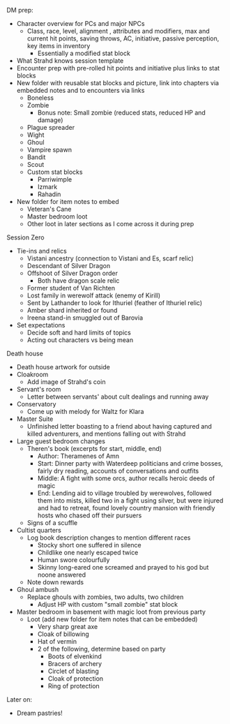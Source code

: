DM prep:
- Character overview for PCs and major NPCs
	- Class, race, level, alignment , attributes and modifiers, max and current hit points, saving throws, AC, initiative, passive perception, key items in inventory
		- Essentially a modified stat block
- What Strahd knows session template
- Encounter prep with pre-rolled hit points and initiative plus links to stat blocks
- New folder with reusable stat blocks and picture, link into chapters via embedded notes and to encounters via links
	- Boneless
	- Zombie
		- Bonus note: Small zombie (reduced stats, reduced HP and damage)
	- Plague spreader
	- Wight
	- Ghoul
	- Vampire spawn
	- Bandit
	- Scout
	- Custom stat blocks
		- Parriwimple
		- Izmark
		- Rahadin
- New folder for item notes to embed
	- Veteran's Cane
	- Master bedroom loot
	- Other loot in later sections as I come across it during prep

Session Zero
- Tie-ins and relics
	- Vistani ancestry (connection to Vistani and Es, scarf relic)
	- Descendant of Silver Dragon
	- Offshoot of Silver Dragon order
		- Both have dragon scale relic
	- Former student of Van Richten
	- Lost family in werewolf attack (enemy of Kirill)
	- Sent by Lathander to look for Ithuriel (feather of Ithuriel relic)
	- Amber shard inherited or found
	- Ireena stand-in smuggled out of Barovia
- Set expectations
	- Decide soft and hard limits of topics
	- Acting out characters vs being mean

Death house
- Death house artwork for outside
- Cloakroom
	- Add image of Strahd's coin
- Servant's room
	- Letter between servants' about cult dealings and running away
- Conservatory
	- Come up with melody for Waltz for Klara
- Master Suite
	- Unfinished letter boasting to a friend about having captured and killed adventurers, and mentions falling out with Strahd
- Large guest bedroom changes
	- Theren's book (excerpts for start, middle, end)
		- Author: Theramenes of Amn
		- Start: Dinner party with Waterdeep politicians and crime bosses, fairly dry reading, accounts of conversations and outfits
		- Middle: A fight with some orcs, author recalls heroic deeds of magic
		- End: Lending aid to village troubled by werewolves, followed them into mists, killed two in a fight using silver, but were injured and had to retreat, found lovely country mansion with friendly hosts who chased off their pursuers
	- Signs of a scuffle
- Cultist quarters
	- Log book description changes to mention different races
		- Stocky short one suffered in silence
		- Childlike one nearly escaped twice
		- Human swore colourfully
		- Skinny long-eared one screamed and prayed to his god but noone answered
	- Note down rewards
- Ghoul ambush
	- Replace ghouls with zombies, two adults, two children
		- Adjust HP with custom "small zombie" stat block
- Master bedroom in basement with magic loot from previous party
	- Loot (add new folder for item notes that can be embedded)
		- Very sharp great axe
		- Cloak of billowing
		- Hat of vermin
		- 2 of the following, determine based on party
			- Boots of elvenkind
			- Bracers of archery
			- Circlet of blasting
			- Cloak of protection
			- Ring of protection

Later on:
- Dream pastries!